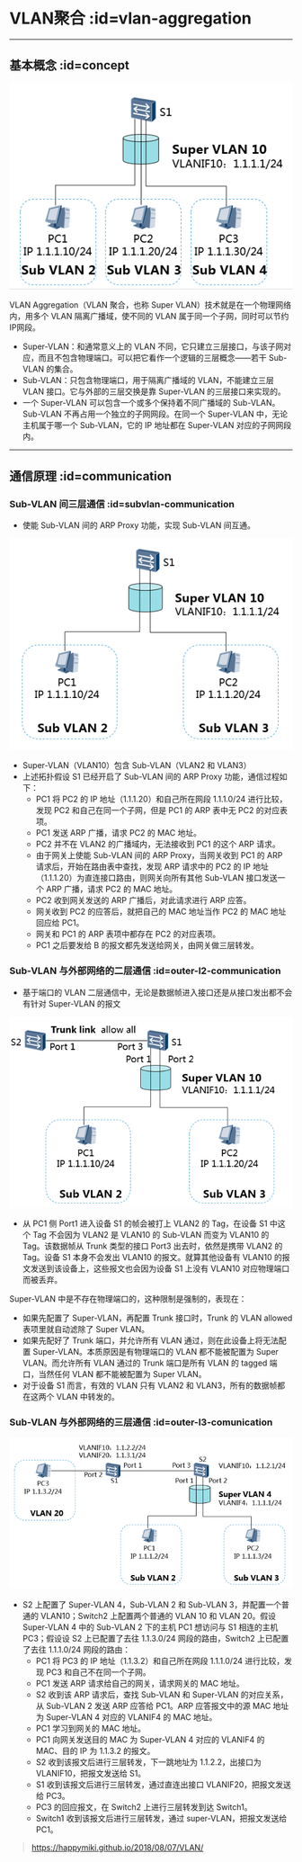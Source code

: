 # VLAN聚合 :id=vlan-aggregation

---

## 基本概念 :id=concept

![Super VLAN 拓扑示例](vlan-aggregation/supervlan-topology.png)

VLAN Aggregation（VLAN 聚合，也称 Super VLAN）技术就是在一个物理网络内，用多个 VLAN 隔离广播域，使不同的 VLAN 属于同一个子网，同时可以节约IP网段。

*   Super-VLAN：和通常意义上的 VLAN 不同，它只建立三层接口，与该子网对应，而且不包含物理端口。可以把它看作一个逻辑的三层概念——若干 Sub-VLAN 的集合。
*   Sub-VLAN：只包含物理端口，用于隔离广播域的 VLAN，不能建立三层 VLAN 接口。它与外部的三层交换是靠 Super-VLAN 的三层接口来实现的。
*   一个 Super-VLAN 可以包含一个或多个保持着不同广播域的 Sub-VLAN。Sub-VLAN 不再占用一个独立的子网网段。在同一个 Super-VLAN 中，无论主机属于哪一个 Sub-VLAN，它的 IP 地址都在 Super-VLAN 对应的子网网段内。

---

## 通信原理 :id=communication

### Sub-VLAN 间三层通信 :id=subvlan-communication

*   使能 Sub-VLAN 间的 ARP Proxy 功能，实现 Sub-VLAN 间互通。

![Sub-VLAN 间三层通信](vlan-aggregation/subvlan.png)

*   Super-VLAN（VLAN10）包含 Sub-VLAN（VLAN2 和 VLAN3）
*   上述拓扑假设 S1 已经开启了 Sub-VLAN 间的 ARP Proxy 功能，通信过程如下：
    *   PC1 将 PC2 的 IP 地址（1.1.1.20）和自己所在网段 1.1.1.0/24 进行比较，发现 PC2 和自己在同一个子网，但是 PC1 的 ARP 表中无 PC2 的对应表项。
    *   PC1 发送 ARP 广播，请求 PC2 的 MAC 地址。
    *   PC2 并不在 VLAN2 的广播域内，无法接收到 PC1 的这个 ARP 请求。
    *   由于网关上使能 Sub-VLAN 间的 ARP Proxy，当网关收到 PC1 的 ARP 请求后，开始在路由表中查找，发现 ARP 请求中的 PC2 的 IP 地址（1.1.1.20）为直连接口路由，则网关向所有其他 Sub-VLAN 接口发送一个 ARP 广播，请求 PC2 的 MAC 地址。
    *   PC2 收到网关发送的 ARP 广播后，对此请求进行 ARP 应答。
    *   网关收到 PC2 的应答后，就把自己的 MAC 地址当作 PC2 的 MAC 地址回应给 PC1。
    *   网关和 PC1 的 ARP 表项中都存在 PC2 的对应表项。
    *   PC1 之后要发给 B 的报文都先发送给网关，由网关做三层转发。

### Sub-VLAN 与外部网络的二层通信 :id=outer-l2-communication

*   基于端口的 VLAN 二层通信中，无论是数据帧进入接口还是从接口发出都不会有针对 Super-VLAN 的报文

![Sub-VLAN 与外部网络的二层通信](vlan-aggregation/l2.png)

*   从 PC1 侧 Port1 进入设备 S1 的帧会被打上 VLAN2 的 Tag，在设备 S1 中这个 Tag 不会因为 VLAN2 是 VLAN10 的 Sub-VLAN 而变为 VLAN10 的 Tag。该数据帧从 Trunk 类型的接口 Port3 出去时，依然是携带 VLAN2 的 Tag。设备 S1 本身不会发出 VLAN10 的报文。就算其他设备有 VLAN10 的报文发送到该设备上，这些报文也会因为设备 S1 上没有 VLAN10 对应物理端口而被丢弃。

Super-VLAN 中是不存在物理端口的，这种限制是强制的，表现在：

*   如果先配置了 Super-VLAN，再配置 Trunk 接口时，Trunk 的 VLAN allowed 表项里就自动滤除了 Super VLAN。
*   如果先配好了 Trunk 端口，并允许所有 VLAN 通过，则在此设备上将无法配置 Super-VLAN。本质原因是有物理端口的 VLAN 都不能被配置为 Super VLAN。而允许所有 VLAN 通过的 Trunk 端口是所有 VLAN 的 tagged 端口，当然任何 VLAN 都不能被配置为 Super VLAN。
*   对于设备 S1 而言，有效的 VLAN 只有 VLAN2 和 VLAN3，所有的数据帧都在这两个 VLAN 中转发的。

### Sub-VLAN 与外部网络的三层通信 :id=outer-l3-comunication

![Sub-VLAN 与外部网络的三层通信](vlan-aggregation/l3.png)

*   S2 上配置了 Super-VLAN 4，Sub-VLAN 2 和 Sub-VLAN 3，并配置一个普通的 VLAN10；Switch2 上配置两个普通的 VLAN 10 和 VLAN 20。假设 Super-VLAN 4 中的 Sub-VLAN 2 下的主机 PC1 想访问与 S1 相连的主机 PC3；假设设 S2 上已配置了去往 1.1.3.0/24 网段的路由，Switch2 上已配置了去往 1.1.1.0/24 网段的路由：
    *   PC1 将 PC3 的 IP 地址（1.1.3.2）和自己所在网段 1.1.1.0/24 进行比较，发现 PC3 和自己不在同一个子网。
    *   PC1 发送 ARP 请求给自己的网关，请求网关的 MAC 地址。
    *   S2 收到该 ARP 请求后，查找 Sub-VLAN 和 Super-VLAN 的对应关系，从 Sub-VLAN 2 发送 ARP 应答给 PC1。ARP 应答报文中的源 MAC 地址为 Super-VLAN 4 对应的 VLANIF4 的 MAC 地址。
    *   PC1 学习到网关的 MAC 地址。
    *   PC1 向网关发送目的 MAC 为 Super-VLAN 4 对应的 VLANIF4 的 MAC、目的 IP 为 1.1.3.2 的报文。
    *   S2 收到该报文后进行三层转发，下一跳地址为 1.1.2.2，出接口为 VLANIF10，把报文发送给 S1。
    *   S1 收到该报文后进行三层转发，通过直连出接口 VLANIF20，把报文发送给 PC3。
    *   PC3 的回应报文，在 Switch2 上进行三层转发到达 Switch1。
    *   Switch1 收到该报文后进行三层转发，通过 super-VLAN，把报文发送给 PC1。

>https://happymiki.github.io/2018/08/07/VLAN/